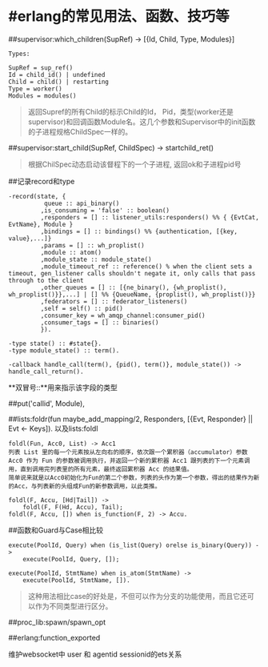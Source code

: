 #erlang的常见用法、函数、技巧等
========

##supervisor:which_children(SupRef) -> [{Id, Child, Type, Modules}]

	Types:
	
	SupRef = sup_ref()
	Id = child_id() | undefined
	Child = child() | restarting
	Type = worker()
	Modules = modules()
	
> 返回Supref的所有Child的标示Child的Id， Pid，类型(worker还是supervisor)和回调函数Module名。这几个参数和Supervisor中的init函数的子进程规格ChildSpec一样的。

##supervisor:start_child(SupRef, ChildSpec) -> startchild_ret()	

> 根据ChilSpec动态启动该督程下的一个子进程, 返回ok和子进程pid号

	
##记录record和type
	
	-record(state, {
	          queue :: api_binary()
	         ,is_consuming = 'false' :: boolean()
	         ,responders = [] :: listener_utils:responders() %% { {EvtCat, EvtName}, Module }
	         ,bindings = [] :: bindings() %% {authentication, [{key, value},...]}
	         ,params = [] :: wh_proplist()
	         ,module :: atom()
	         ,module_state :: module_state()
	         ,module_timeout_ref :: reference() % when the client sets a timeout, gen_listener calls shouldn't negate it, only calls that pass through to the client
	         ,other_queues = [] :: [{ne_binary(), {wh_proplist(), wh_proplist()}},...] | [] %% {QueueName, {proplist(), wh_proplist()}}
	         ,federators = [] :: federator_listeners()
	         ,self = self() :: pid()
	         ,consumer_key = wh_amqp_channel:consumer_pid()
	         ,consumer_tags = [] :: binaries()
	         }).
	
	-type state() :: #state{}.	
	-type module_state() :: term().
	
	-callback handle_call(term(), {pid(), term()}, module_state()) -> handle_call_return().
	
	
	
**双冒号::**用来指示该字段的类型 	


##put('callid', Module),


##lists:foldr(fun maybe_add_mapping/2, Responders, [{Evt, Responder} || Evt <- Keys]). 以及lists:foldl
	
	foldl(Fun, Acc0, List) -> Acc1
	列表 List 里的每一个元素按从左向右的顺序，依次跟一个累积器（accumulator）参数 Acc0 作为 Fun 的参数被调用执行，并返回一个新的累积器 Acc1 跟列表的下一个元素调用，直到调用完列表里的所有元素，最终返回累积器 Acc 的结果值。
	简单说来就是以Acc0初始化为Fun的第二个参数，列表的头作为第一个参数，得出的结果作为新的Acc，与列表新的头组成Fun的新参数调用，以此类推。
	
	foldl(F, Accu, [Hd|Tail]) ->
		foldl(F, F(Hd, Accu), Tail);
	foldl(F, Accu, []) when is_function(F, 2) -> Accu.
	
	




##函数和Guard与Case相比较

	execute(PoolId, Query) when (is_list(Query) orelse is_binary(Query)) ->
	    execute(PoolId, Query, []);
	
	execute(PoolId, StmtName) when is_atom(StmtName) ->
	    execute(PoolId, StmtName, []).

> 这种用法相比case的好处是，不但可以作为分支的功能使用，而且它还可以作为不同类型进行区分。


##proc_lib:spawn/spawn_opt

##erlang:function_exported


维护websocket中 user 和 agentid sessionid的ets关系
